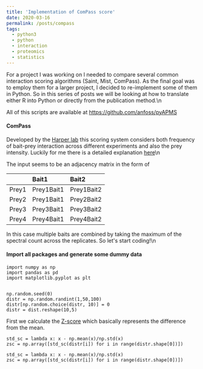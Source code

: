 ```yaml
---
title: 'Implementation of ComPass score'
date: 2020-03-16
permalink: /posts/compass
tags:
  - python3
  - python
  - interaction
  - proteomics
  - statistics
---
```


For a project I was working on I needed to compare several common interaction scoring algorithms (Saint, Mist, ComPass). As the final goal was to employ them for a larger project, I decided to re-implement some of them in Python.
So in this series of posts we will be looking at how to translate either R into Python or directly from the publication method.\n

All of this scripts are available at https://github.com/anfoss/pyAPMS

#### ComPass

Developed by the [Harper lab](https://harper.hms.harvard.edu) this scoring system considers both frequency of bait-prey interaction across different experiments and also the prey intensity.
Luckily for me there is a detailed explanation [here](http://besra.hms.harvard.edu/ipmsmsdbs/cgi-bin/tutorial.cgi)\n

The input seems to be an adjacency matrix in the form of

|                | Bait1          | Bait2          |
| :------------- | :------------- | :------------- |
| Prey1          | Prey1Bait1     | Prey1Bait2     |
| Prey2          | Prey1Bait1     | Prey2Bait2     |
| Prey3          | Prey3Bait1     | Prey3Bait2     |
| Prey4          | Prey4Bait1     | Prey4Bait2     |

In this case multiple baits are combined by taking the maximum of the spectral count across the replicates. So let's start coding!\n


#### Import all packages and generate some dummy data

```
import numpy as np
import pandas as pd
import matplotlib.pyplot as plt


np.random.seed(0)
distr = np.random.randint(1,50,100)
distr[np.random.choice(distr, 10)] = 0
distr = dist.reshape(10,5)
```

First we calculate the [Z-score](https://en.wikipedia.org/wiki/Standard_score) which basically represents the difference from the mean.

```
std_sc = lambda x: x - np.mean(x)/np.std(x)
zsc = np.array([std_sc(distr[i]) for i in range(distr.shape[0])])
```



```
std_sc = lambda x: x - np.mean(x)/np.std(x)
zsc = np.array([std_sc(distr[i]) for i in range(distr.shape[0])])
```
